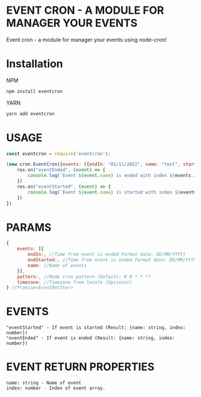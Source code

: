 # EVENT CRON - A MODULE FOR MANAGER YOUR EVENTS

Event cron - a module for manager your events using node-cron!

# Installation

NPM


```bash
npm install eventcron
```

YARN

```bash
yarn add eventcron
```

# USAGE

```js
const eventcron = require('eventcron');

(new cron.EventCron({events: [{endIn: "01/11/2022", name: "test", startIn: "31/10/2022"}], timezone: "America/SaoPau"})).start().then(res => {
    res.on("eventEnded", (event) => {
        console.log(`Event ${event.name} is ended with index ${events.index}`)
    })
    res.on("eventStarted", (event) => {
        console.log(`Event ${event.name} is started with index ${events.index}`)
    })
})
```

# PARAMS

```js
{
    events: [{
        endIn:, //Time from event is ended Format date: DD/MM/YYYY)
        endStarted:, //Time from event is ended Format date: DD/MM/YYYY)
        name: //Name of events
    }],
    pattern:, //Node cron pattern (Default: 0 0 * * *)
    timezone: //Timezone from locale (Opcional)
} //Promise<EventEmitter>
```

# EVENTS

```
"eventStarted" - If event is started (Result: {name: string, index: number}) 
"eventEnded" - If event is ended (Result: {name: string, index: number})
```

# EVENT RETURN PROPERTIES

```
name: string - Name of event
index: number - Index of event array.
```
